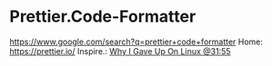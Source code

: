 # Prettier.Code-Formatter
https://www.google.com/search?q=prettier+code+formatter Home: https://prettier.io/ Inspire.: [Why I Gave Up On Linux @31:55](https://youtu.be/c4DFgvUE1zM?t=1915)
